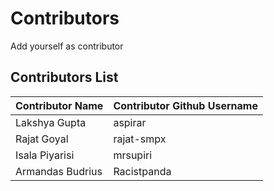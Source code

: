 # Contributors
Add yourself as contributor

## Contributors List
| Contributor Name | Contributor Github Username |
|------------------|-----------------------------|
| Lakshya Gupta |aspirar |
| Rajat Goyal | rajat-smpx |
| Isala Piyarisi | mrsupiri |
| Armandas Budrius | Racistpanda |
